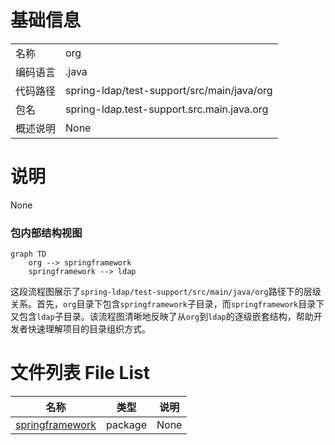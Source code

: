 # 基础信息

|      |      |
|------|------|
| 名称 | org |
| 编码语言 | .java |
| 代码路径 | spring-ldap/test-support/src/main/java/org |
| 包名 | spring-ldap.test-support.src.main.java.org |
| 概述说明 | None |

# 说明

None


### 包内部结构视图

```mermaid
graph TD
    org --> springframework
    springframework --> ldap
```

这段流程图展示了`spring-ldap/test-support/src/main/java/org`路径下的层级关系。首先，`org`目录下包含`springframework`子目录，而`springframework`目录下又包含`ldap`子目录。该流程图清晰地反映了从`org`到`ldap`的逐级嵌套结构，帮助开发者快速理解项目的目录组织方式。

# 文件列表 File List

| 名称   | 类型  | 说明 |
|-------|------|-------------|
| [springframework](springframework/_module.md) | package | None |


